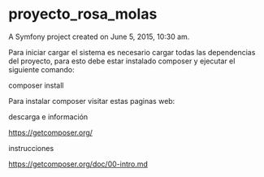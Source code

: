 proyecto_rosa_molas
===================

A Symfony project created on June 5, 2015, 10:30 am.


Para iniciar cargar el sistema es necesario cargar todas las dependencias del proyecto, para esto debe estar instalado composer y ejecutar el siguiente comando:

composer install


Para instalar composer visitar estas paginas web:

descarga e información

https://getcomposer.org/


instrucciones

https://getcomposer.org/doc/00-intro.md